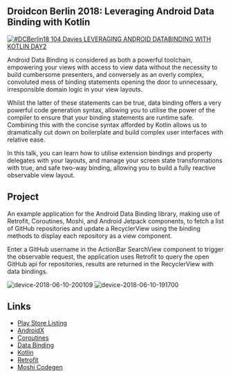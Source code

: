 ## Droidcon Berlin 2018: Leveraging Android Data Binding with Kotlin
[![#DCBerlin18 104 Davies LEVERAGING ANDROID DATABINDING WITH KOTLIN DAY2](https://img.youtube.com/vi/Bl9DatA1RAk/0.jpg)](https://www.youtube.com/watch?v=Bl9DatA1RAk)

Android Data Binding is considered as both a powerful toolchain, empowering your views with access to view data without the necessity to build cumbersome presenters, and conversely as an overly complex, convoluted mess of binding statements opening the door to unnecessary, irresponsible domain logic in your view layouts.

Whilst the latter of these statements can be true, data binding offers a very powerful code generation syntax, allowing you to utilise the power of the compiler to ensure that your binding statements are runtime safe. Combining this with the concise syntax afforded by Kotlin allows us to dramatically cut down on boilerplate and build complex user interfaces with relative ease.

In this talk, you can learn how to utilise extension bindings and property delegates with your layouts, and manage your screen state transformations with true, and safe two-way binding, allowing you to build a fully reactive observable view layout.

## Project
An example application for the Android Data Binding library, making use of Retrofit, Coroutines, Moshi, and Android Jetpack components, to fetch a list of GitHub repositories and update a RecyclerView using the binding methods to display each repository as a view component.

Enter a GitHub username in the ActionBar SearchView component to trigger the observable request, the application uses Retrofit to query the open GitHub api for repositories, results are returned in the RecyclerView with data bindings.

![device-2018-06-10-200109](https://github.com/ashdavies/data-binding/raw/master/art/device-2018-06-10-200109.png)
![device-2018-06-10-191700](https://github.com/ashdavies/data-binding/raw/master/art/device-2018-06-10-191700.png)

## Links
 - [Play Store Listing](https://play.google.com/store/apps/details?id=io.ashdavies.databinding)
 - [AndroidX](https://developer.android.com/topic/libraries/support-library/androidx-rn)
 - [Coroutines](https://kotlinlang.org/docs/reference/coroutines.html)
 - [Data Binding](https://developer.android.com/topic/libraries/data-binding/)
 - [Kotlin](https://kotlinlang.org/docs/reference/android-overview.html)
 - [Retrofit](https://github.com/square/retrofit)
 - [Moshi Codegen](https://github.com/square/moshi#codegen)
